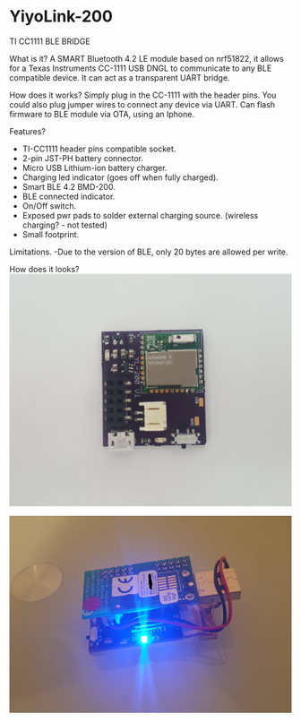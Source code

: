 # YiyoLink-200
TI CC1111 BLE BRIDGE

What is it?
A SMART Bluetooth 4.2 LE module based on nrf51822, it allows for a Texas Instruments CC-1111 USB DNGL to communicate to any BLE compatible device. It can act as a transparent UART bridge.

How does it works?
Simply plug in the CC-1111 with the header pins. You could also plug jumper wires to connect any device via UART. Can flash firmware to BLE module via OTA, using an Iphone.

Features?
- TI-CC1111 header pins compatible socket.
- 2-pin JST-PH battery connector.
- Micro USB Lithium-ion battery charger.
- Charging led indicator (goes off when fully charged).
- Smart BLE 4.2 BMD-200.
- BLE connected indicator.
- On/Off switch.
- Exposed pwr pads to solder external charging source. (wireless charging? - not tested)
- Small footprint.

Limitations.
-Due to the version of BLE, only 20 bytes are allowed per write.

How does it looks?
![alt text](/Gallery/YiyoLink-200.jpg "YiyoLink-200-v1")

![alt_text](/Gallery/YiyoLink-200_On.jpg "YiyoLink-200 On")
